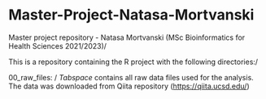 # Master-Project-Natasa-Mortvanski
Master project repository - Natasa Mortvanski (MSc Bioinformatics for Health Sciences 2021/2023)/

This is a repository containing the R project with the following directories:/

00_raw_files: /
*Tabspace* contains all raw data files used for the analysis. The data was downloaded from Qiita repository (https://qiita.ucsd.edu/) 
